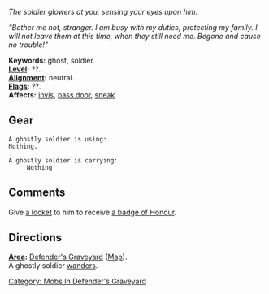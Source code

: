 *The soldier glowers at you, sensing your eyes upon him.*

*"Bother me not, stranger. I am busy with my duties, protecting my
family. I will not leave them at this time, when they still need me.
Begone and cause no trouble!"*

**Keywords:** ghost, soldier.  
**[Level](Level "wikilink"):** ??.  
**[Alignment](Alignment "wikilink"):** neutral.  
**[Flags](:Category:_Mob_Types "wikilink"):** ??.  
**Affects:** [invis](Invis "wikilink"), [pass
door](Pass_Door "wikilink"), [sneak](Sneak "wikilink").  

## Gear

`A ghostly soldier is using:`  
`Nothing.`

`A ghostly soldier is carrying:`  
`     Nothing`

## Comments

Give [a locket](Locket "wikilink") to him to receive [a badge of
Honour](Badge_of_Honour "wikilink").

## Directions

**[Area](:Category:_Areas "wikilink"):** [Defender's
Graveyard](:Category:_Defender's_Graveyard "wikilink")
([Map](Defender's_Graveyard_Map "wikilink")).  
A ghostly soldier [wanders](Wandering_Mobs "wikilink").  

[Category: Mobs In Defender's
Graveyard](Category:_Mobs_In_Defender's_Graveyard "wikilink")

